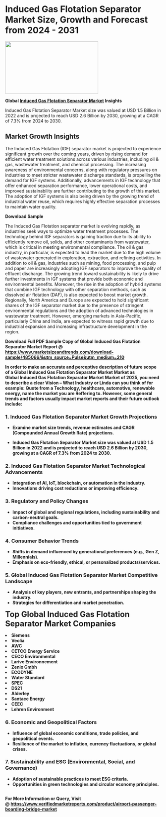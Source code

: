 <H1>Induced Gas Flotation Separator Market Size, Growth and Forecast from 2024 - 2031</H1><img class="aligncenter size-medium wp-image-584254" src="https://thirdeyenews.in/wp-content/uploads/2024/09/Global-Market-Research-300x168.jpeg" alt="" width="300" height="168" /><p><strong>Global&nbsp;<a href="https://www.marketsizeandtrends.com/download-sample/485066/&amp;utm_source=Pulse&amp;utm_medium=210">Induced Gas Flotation Separator Market</a> Insights</strong></p><p>Induced Gas Flotation Separator Market size was valued at USD 1.5 Billion in 2022 and is projected to reach USD 2.6 Billion by 2030, growing at a CAGR of 7.3% from 2024 to 2030.</p><p><h2>Market Growth Insights</h2> <p>The Induced Gas Flotation (IGF) separator market is projected to experience significant growth over the coming years, driven by rising demand for efficient water treatment solutions across various industries, including oil & gas, wastewater treatment, and chemical processing. The increasing awareness of environmental concerns, along with regulatory pressures on industries to meet stricter wastewater discharge standards, is propelling the demand for IGF systems. Additionally, advancements in IGF technology that offer enhanced separation performance, lower operational costs, and improved sustainability are further contributing to the growth of this market. The adoption of IGF systems is also being driven by the growing trend of industrial water reuse, which requires highly effective separation processes to maintain water quality.</p> <p><strong>Download Sample</strong></p> <p>The Induced Gas Flotation separator market is evolving rapidly, as industries seek ways to optimize water treatment processes. The technology behind IGF separators is gaining traction due to its ability to efficiently remove oil, solids, and other contaminants from wastewater, which is critical in meeting environmental compliance. The oil & gas industry, in particular, is expected to lead the market due to the high volume of wastewater generated in exploration, extraction, and refining activities. In addition to oil & gas, industries such as mining, food processing, and pulp and paper are increasingly adopting IGF separators to improve the quality of effluent discharge. The growing trend toward sustainability is likely to drive further investments in IGF systems that provide both economic and environmental benefits. Moreover, the rise in the adoption of hybrid systems that combine IGF technology with other separation methods, such as dissolved air flotation (DAF), is also expected to boost market growth. Regionally, North America and Europe are expected to hold significant shares of the IGF separator market due to the presence of stringent environmental regulations and the adoption of advanced technologies in wastewater treatment. However, emerging markets in Asia-Pacific, particularly China and India, are expected to witness rapid growth due to industrial expansion and increasing infrastructure development in the region.</p> <p><strong></p><p><span class=""><strong>Download Full PDF Sample Copy of Global Induced Gas Flotation Separator Market Report</strong> @ <a href="https://www.marketsizeandtrends.com/download-sample/485066/&amp;utm_source=Pulse&amp;utm_medium=210" target="_blank">https://www.marketsizeandtrends.com/download-sample/485066/&amp;utm_source=Pulse&amp;utm_medium=210</a></span></p><p>In order to make an accurate and perceptive description of future scope of a Global&nbsp;Induced Gas Flotation Separator Market Market as Global&nbsp;Induced Gas Flotation Separator Market Market of 2025, you need to describe a clear Vision &ndash; What Industry or Linda can you think of for example: Quote from a Technology, healthcare, automotive, renewable energy, name the market you are Reffering to. However, some general trends and factors usually impact market reports and their future outlook include:</p><h3>1.&nbsp;<strong>Induced Gas Flotation Separator Market Growth Projections</strong></h3><ul><li>Examine market size trends, revenue estimates and CAGR (Compounded Annual Growth Rate) projections.</li><li><p>Induced Gas Flotation Separator Market size was valued at USD 1.5 Billion in 2022 and is projected to reach USD 2.6 Billion by 2030, growing at a CAGR of 7.3% from 2024 to 2030.</p></li></ul><h3>2.&nbsp;<strong>Induced Gas Flotation Separator Market Technological Advancements</strong></h3><ul><li>Integration of AI, IoT, blockchain, or automation in the industry.</li><li>Innovations driving cost reductions or improving efficiency.</li></ul><h3>3.&nbsp;<strong>Regulatory and Policy Changes</strong></h3><ul><li>Impact of global and regional regulations, including sustainability and carbon-neutral goals.</li><li>Compliance challenges and opportunities tied to government initiatives.</li></ul><h3>4.&nbsp;<strong>Consumer Behavior Trends</strong></h3><ul><li>Shifts in demand influenced by generational preferences (e.g., Gen Z, Millennials).</li><li>Emphasis on eco-friendly, ethical, or personalized products/services.</li></ul><h3>5.&nbsp;<strong>Global Induced Gas Flotation Separator Market Competitive Landscape</strong></h3><ul><li>Analysis of key players, new entrants, and partnerships shaping the industry.</li><li>Strategies for differentiation and market penetration.</li></ul><p data-pm-slice="1 1 []"><span style="color: inherit; font-family: inherit; font-size: 25px;">Top Global Induced Gas Flotation Separator Market Companies</span></p><div class="" data-test-id=""><p><li>Siemens</li><li> Veolia</li><li> AWC</li><li> CETCO Energy Service</li><li> CECO Environmental</li><li> Larive Environnement</li><li> Zenix Gmbh</li><li> ECODYNE</li><li> Water Standard</li><li> SPEC</li><li> DS21</li><li> Alderley</li><li> Santacc Energy</li><li> CEEC</li><li> Lehren Environment</li></p></div><h3>6.&nbsp;<strong>Economic and Geopolitical Factors</strong></h3><ul><li>Influence of global economic conditions, trade policies, and geopolitical events.</li><li>Resilience of the market to inflation, currency fluctuations, or global crises.</li></ul><h3>7.&nbsp;<strong>Sustainability and ESG (Environmental, Social, and Governance)</strong></h3><ul><li>Adoption of sustainable practices to meet ESG criteria.</li><li>Opportunities in green technologies and circular economy principles.</li></ul><h2><strong style="font-size: 14px;">For More Information or Query, Visit @&nbsp;</strong><a style="background-color: #ffffff; font-size: 14px;" href="https://www.marketsizeandtrends.com/report/induced-gas-flotation-separator-market/" target="_blank">https://www.verifiedmarketreports.com/product/airport-passenger-boarding-bridge-market</a></h2>
